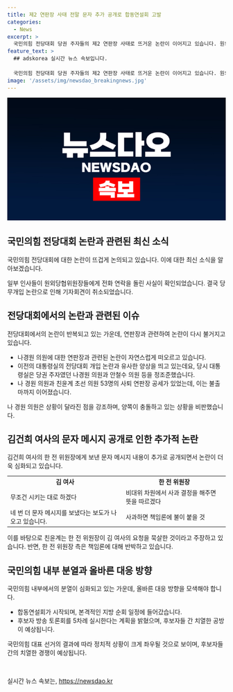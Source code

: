 ```yaml
---
title: 제2 연판장 사태 전말 문자 추가 공개로 합동연설회 고발
categories:
  - News
excerpt: >
  국민의힘 전당대회 당권 주자들의 제2 연판장 사태로 뜨거운 논란이 이어지고 있습니다. 원외당협위원장들에게 전화 연락을 돌린 사실이 확인되었고, 김건희 여사의 문자와 관련된 내용도 드러났습니다. 이에 추가로 국민의힘 선거관리위원회는 후보자 방송 토론회를 실시할 예정이며, 후보들 간의 치열한 공방이 예상되고 있습니다. 현재 나경원 의원, 원희룡 의원, 윤상현 의원, 한동훈 전 위원장 등 각각의 선대위를 내세워 각종 정책을 앞세우고 있습니다. 이에 국민의힘 내부 분열 위기가 계속되고 있으며, 관심이 집중되고 있습니다.
feature_text: >
  ## adskorea 실시간 뉴스 속보입니다.

  국민의힘 전당대회 당권 주자들의 제2 연판장 사태로 뜨거운 논란이 이어지고 있습니다. 원외당협위원장들에게 전화 연락을 돌린 사실이 확인되었고, 김건희 여사의 문자와 관련된 내용도 드러났습니다. 이에 추가로 국민의힘 선거관리위원회는 후보자 방송 토론회를 실시할 예정이며, 후보들 간의 치열한 공방이 예상되고 있습니다. 현재 나경원 의원, 원희룡 의원, 윤상현 의원, 한동훈 전 위원장 등 각각의 선대위를 내세워 각종 정책을 앞세우고 있습니다. 이에 국민의힘 내부 분열 위기가 계속되고 있으며, 관심이 집중되고 있습니다.
image: '/assets/img/newsdao_breakingnews.jpg'
---
```


<p><img src="/assets/img/newsdao_breakingnews.jpg" alt="adskorea 속보" /></p>

<h2 data-ke-size="size26">국민의힘 전당대회 논란과 관련된 최신 소식</h2>

<p>국민의힘 전당대회에 대한 논란이 뜨겁게 논의되고 있습니다. 이에 대한 최신 소식을 알아보겠습니다.</p>

<p data-ke-size="size16">일부 인사들이 원외당협위원장들에게 전화 연락을 돌린 사실이 확인되었습니다. 결국 당무개입 논란으로 인해 기자회견이 취소되었습니다.</p>

<h2 data-ke-size="size26">전당대회에서의 논란과 관련된 이슈</h2>

<p>전당대회에서의 논란이 반복되고 있는 가운데, 연판장과 관련하여 논란이 다시 불거지고 있습니다.</p>

<ul>
  <li>나경원 의원에 대한 연판장과 관련된 논란이 자연스럽게 떠오르고 있습니다.</li>
  <li>이전의 대통령실의 전당대회 개입 논란과 유사한 양상을 띄고 있는데요, 당시 대통령실은 당권 주자였던 나경원 의원과 안철수 의원 등을 정조준했습니다.</li>
  <li>나 경원 의원과 친윤계 초선 의원 53명의 사퇴 연판장 공세가 있었는데, 이는 불출마까지 이어졌습니다.</li>
</ul>

<p data-ke-size="size16">나 경원 의원은 상황이 달라진 점을 강조하며, 양쪽이 충돌하고 있는 상황을 비판했습니다.</p>

<h2 data-ke-size="size26">김건희 여사의 문자 메시지 공개로 인한 추가적 논란</h2>

<p>김건희 여사의 한 전 위원장에게 보낸 문자 메시지 내용이 추가로 공개되면서 논란이 더욱 심화되고 있습니다.</p>

<table>
  <tr>
    <td style="text-align: center; height: 17px;"><b>김 여사</b></td>
    <td style="text-align: center; height: 17px;"><b>한 전 위원장</b></td>
  </tr>
  <tr>
    <td>무조건 시키는 대로 하겠다</td>
    <td>비대위 차원에서 사과 결정을 해주면 뜻을 따르겠다</td>
  </tr>
  <tr>
    <td>네 번 더 문자 메시지를 보냈다는 보도가 나오고 있습니다.</td>
    <td>사과하면 책임론에 불이 붙을 것</td>
  </tr>
</table>

<p data-ke-size="size16">이를 바탕으로 친윤계는 한 전 위원장이 김 여사의 요청을 묵살한 것이라고 주장하고 있습니다. 반면, 한 전 위원장 측은 책임론에 대해 반박하고 있습니다.</p>

<h2 data-ke-size="size26">국민의힘 내부 분열과 올바른 대응 방향</h2>

<p>국민의힘 내부에서의 분열이 심화되고 있는 가운데, 올바른 대응 방향을 모색해야 합니다.</p>

<ul>
  <li>합동연설회가 시작되며, 본격적인 지방 순회 일정에 들어갔습니다.</li>
  <li>후보자 방송 토론회를 5차례 실시한다는 계획을 밝혔으며, 후보자들 간 치열한 공방이 예상됩니다.</li>
</ul>

<p data-ke-size="size16">국민의힘 대표 선거의 결과에 따라 정치적 상황이 크게 좌우될 것으로 보이며, 후보자들 간의 치열한 경쟁이 예상됩니다.</p>

<p data-ke-size="size16">&nbsp;</p>
실시간 뉴스 속보는, <a href="https://newsdao.kr" rel="dofollow">https://newsdao.kr</a>


